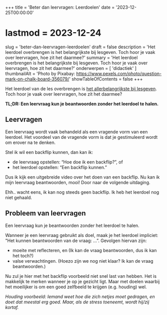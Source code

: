 +++
title = 'Beter dan leervragen: Leerdoelen'
date = '2023-12-25T00:00:00'
# lastmod = 2023-12-24
slug = 'beter-dan-leervragen-leerdoelen'
draft = false
description = 'Het leerdoel overbrengen is het belangrijkste bij lesgeven. Toch hoor je vaak over leervragen, hoe zit het daarmee?'
summary = 'Het leerdoel overbrengen is het belangrijkste bij lesgeven. Toch hoor je vaak over leervragen, hoe zit het daarmee?'
onderwerpen = [
    'didactiek'
]
thumbnailAlt = 'Photo by Pixabay: https://www.pexels.com/photo/question-mark-on-chalk-board-356079/'
showTableOfContents = false
+++

Het leerdoel van de les overbrengen is [het allerbelangrijkste bij lesgeven](../2023-12-24%20Het%20allerbelangrijkste%20bij%20lesgeven/). Toch hoor je vaak over leervragen, hoe zit het daarmee?

**TL;DR: Een leervraag kun je beantwoorden zonder het leerdoel te halen.**

## Leervragen

Een leervraag wordt vaak behandeld als een vragende vorm van een leerdoel. Het voordeel van de vragende vorm is dat je gestimuleerd wordt om erover na te denken. 

Stel ik wil een backflip kunnen, dan kan ik:

- de leervraag opstellen: “Hoe doe ik een backflip?”, of
- het leerdoel opstellen: “Een backflip kunnen.”

Dus ik kijk een uitgebreide video over het doen van een backflip. Nu kan ik mijn leervraag beantwoorden, mooi! Door naar de volgende uitdaging.

Ehh.. wacht eens, ik kan nog steeds geen backflip. Ik heb het leerdoel nog niet gehaald.

## Probleem van leervragen

Een leervraag kun je beantwoorden zonder het leerdoel te halen.

Wanneer je een leervraag gebruikt als doel, maak je het leerdoel impliciet: "Het kunnen beantwoorden van de vraag: …”. Gevolgen hiervan zijn:

- moeite met reflecteren, en (Ik kan de vraag beantwoorden, dus ik kan het toch?)
- valse verwachtingen. (Hoezo zijn we nog niet klaar? Ik kan de vraag beantwoorden.)

Nu zul je hier met het backflip voorbeeld niet snel last van hebben. Het is makkelijk te merken wanneer je op je gezicht ligt. Maar met doelen waarbij het moeilijker is om een goed zelfbeeld te krijgen (e.g. houding) wel.

*Houding voorbeeld: Iemand weet hoe die zich netjes moet gedragen, en doet dat meestal erg goed. Maar, als de stress toeneemt, wordt hij/zij kortaf.*